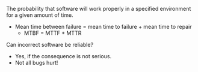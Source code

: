 The probability that software will work properly in a specified environment for a given amount of time.
* Mean time between failure = mean time to failure + mean time to repair
	* MTBF = MTTF + MTTR

Can incorrect software be reliable?
* Yes, if the consequence is not serious.
* Not all bugs hurt!